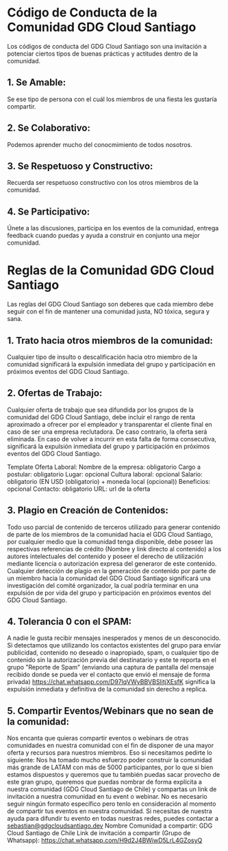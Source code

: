 # Código de Conducta de la Comunidad GDG Cloud Santiago

Los códigos de conducta del GDG Cloud Santiago son una invitación a potenciar ciertos tipos de buenas prácticas y actitudes dentro de la comunidad.

## 1. Se Amable:

Se ese tipo de persona con el cuál los miembros de una fiesta les gustaría compartir.

## 2. Se Colaborativo:

Podemos aprender mucho del conocmimiento de todos nosotros.

## 3. Se Respetuoso y Constructivo:

Recuerda ser respetuoso constructivo con los otros miembros de la comunidad.

## 4. Se Participativo:

Únete a las discusiones, participa en los eventos de la comunidad, entrega feedback cuando puedas y ayuda a construir en conjunto una mejor comunidad.

# Reglas de la Comunidad GDG Cloud Santiago

Las reglas del GDG Cloud Santiago son deberes que cada miembro debe seguir con el fin de mantener una comunidad justa, NO tóxica, segura y sana.

## 1. Trato hacia otros miembros de la comunidad:

Cualquier tipo de insulto o descalificación hacia otro miembro de la comunidad significará la expulsión inmediata del grupo y participación en próximos eventos del GDG Cloud Santiago.

## 2. Ofertas de Trabajo:

Cualquier oferta de trabajo que sea difundida por los grupos de la comunidad del GDG Cloud Santiago, debe incluir el rango de renta aproximado a ofrecer por el empleador y transparentar el cliente final en caso de ser una empresa reclutadora. De caso contrario, la oferta será eliminada. En caso de volver a incurrir en esta falta de forma consecutiva, significará la expulsión inmediata del grupo y participación en próximos eventos del GDG Cloud Santiago. 

Template Oferta Laboral:
Nombre de la empresa: obligatorio
Cargo a postular: obligatorio
Lugar: opcional
Cultura laboral: opcional
Salario: obligatorio (EN USD (obligatorio) + moneda local (opcional))
Beneficios: opcional
Contacto: obligatorio
URL: url de la oferta

## 3. Plagio en Creación de Contenidos:

Todo uso parcial de contenido de terceros utilizado para generar contenido de parte de los miembros de la comunidad hacia el GDG Cloud Santiago, por cualquier medio que la comunidad tenga disponible, debe poseer las respectivas referencias de crédito (Nombre y link directo al contenido) a los autores intelectuales del contenido y poseer el derecho de utilización mediante licencia o autorización expresa del generaror de este contenido.
Cualquier detección de plagio en la generación de contenido por parte de un miembro hacia la comunidad del GDG Cloud Santiago significará una investigación del comíté organizador, la cual podría terminar en una expulsión de por vida del grupo y participación en próximos eventos del GDG Cloud Santiago.

## 4. Tolerancia 0 con el SPAM:

A nadie le gusta recibir mensajes inesperados y menos de un desconocido. Si detectamos que utilizando los contactos existentes del grupo para envíar publicidad, contenido no deseado o inapropiado, spam, o cualquier tipo de contenido sin la autorización previa del destinatario y este te reporta en el grupo "Reporte de Spam" (enviando una captura de pantalla del mensaje recibido donde se pueda ver el contacto que envió el mensaje de forma privada) https://chat.whatsapp.com/D97lqVWyBBVBSlitjXEsfK significa la expulsión inmediata y definitiva de la comunidad sin derecho a replica.

## 5. Compartir Eventos/Webinars que no sean de la comunidad:

Nos encanta que quieras compartir eventos o webinars de otras comunidades en nuestra comunidad con el fin de disponer de una mayor oferta y recursos para nuestros miembros.
Eso si necesitamos pedirte lo siguiente:
Nos ha tomado mucho esfuerzo poder construir la comunidad más grande de LATAM con más de 5000 participantes, por lo que si bien estamos dispuestos y queremos que tu también puedas sacar provecho de este gran grupo, queremos que puedas nombrar de forma explícita a nuestra comunidad (GDG Cloud Santiago de Chile) y compartas un link de invitación a nuestra comunidad en tu event o webinar. No es necesario seguir ningún formato específico pero tenlo en consideración al momento de compartir tus eventos en nuestra comunidad.
Si necesitas de nuestra ayuda para difundir tu evento en todas nuestras redes, puedes contactar a sebastian@gdgcloudsantiago.dev
Nombre Comunidad a compartir: GDG Cloud Santiago de Chile
Link de invitación a compartir (Grupo de Whatsapp): https://chat.whatsapp.com/H9d2J4BWiwD5LrL4GZosyQ
